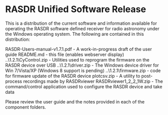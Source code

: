 # RASDR Unified Software Release

This is a distribution of the current software and information available for operating the RASDR software defined receiver for radio astronomy under the Windows operating system.  The following are contained in this distribution:

RASDR-Users-manual-v1.7.1.pdf    - A work-in-progress draft of the user guide
README.md                        - this file (enables webserver display)
..\1.2.1\CyControl.zip           - Utilities used to reprogram the firmware on the RASDR device over USB
..\1.2.1\driver.zip              - The Windows device driver for Win 7/Vista/XP (Windows 8 support is pending)
..\1.2.1\firmware.zip            - code for firmware update of the RASDR device
plotcsv.zip                      - A utility to post-process recordings made by RASDRviewer
RASDRviewer1_2_2_1W.zip          - The command/control application used to configure the RASDR device and take data

Please review the user guide and the notes provided in each of the component folders.
